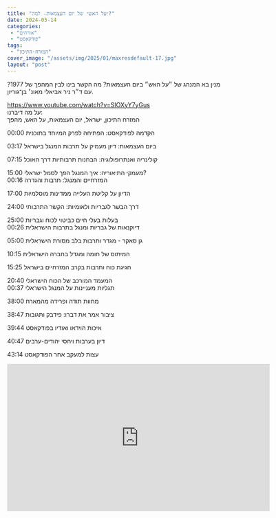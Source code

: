 ```yaml
---
title: "״על האש״ של יום העצמאות. למה?"
date: 2024-05-14
categories: 
 - "אורחים"
 - "פודקאסט"
tags: 
 - "המזרח-התיכון"
cover_image: "/assets/img/2025/01/maxresdefault-17.jpg"
layout: "post"
---
```


מנין בא המנהג של ״על האש״ ביום העצמאות? מה הקשר בינו לבין המהפך של 1977? עם ד״ר ניר אביאלי מאונ׳ בן־גוריון.

<https://www.youtube.com/watch?v=SIOXyY7yGus>  
על מה דיברנו:  
המזרח התיכון, ישראל, יום העצמאות, על האש, מהפך

00:00 הקדמה לפודקאסט: הפתיחה לפרק המיוחד בתוכנית

03:17 ביום העצמאות: דיון מעמיק על תרבות המנגל בישראל

07:15 קולינריה ואנתרופולוגיה: הבחנות תרבותיות דרך האוכל

15:00 מעמקי התיאוריה: איך המנגל הפך לסמל ישראלי?  
00:16 המזרחיים והמנגל: תרבות והגדרה

17:00 הדיון על קליטת העלייה ממדינות מוסלמיות

24:00 דרך הבשר לגבריות ולאומיות: הקשר התרבותי

25:00 בעלות בעלי חיים כביטוי לכוח וגבריות  
00:26 דיוקנאות של גבריות ומנגל בתרבות הישראלית

05:00 גן סאקר - מגדר ותרבות בלב מסורת הישראלית

10:15 המיתוס של חומה ומגדל בחברה הישראלית

15:25 חגיגת כוח ותרבות בקרב המזרחיים בישראל

20:40 המעמד המורכב של הכוח הישראלי  
00:37 תגליות מעניינות על המנגל הישראלי

38:00 מחוות תודה ופרידה מהמארח

38:47 ציבור אמר את דברו: פידבק ותגובות

39:44 איכות הוידאו ואודיו בפודקאסט

40:47 דיון בערבות ויחסי יהודים-ערבים

43:14 עצות למעקב אחר הפודקאסט

<iframe width="610" height="343" src="https://www.youtube.com/embed/SIOXyY7yGus" frameborder="0" allow="accelerometer; autoplay; clipboard-write; encrypted-media; gyroscope; picture-in-picture; web-share" referrerpolicy="strict-origin-when-cross-origin" allowfullscreen></iframe>

